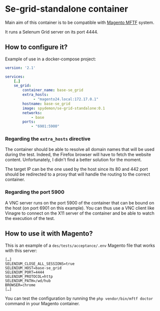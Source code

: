 # Se-grid-standalone container

Main aim of this container is to be compatible with [Magento MFTF](https://devdocs.magento.com/mftf/docs/introduction.html) system.

It runs a Selenum Grid server on its port 4444.

## How to configure it?
Example of use in a docker-compose project:

```yaml
version: '2.1'

services:
    […]
    se_grid:
        container_name: base-se_grid
        extra_hosts:
             - "magento24.local:172.17.0.1"
        hostname: base-se_grid
        image: spydemon/se-grid-standalone:0.1
        networks:
            - base
        ports:
            - "6901:5900"
```

### Regarding the `extra_hosts` directive

The container should be able to resolve all domain names that will be used during the test. Indeed, the Firefox browser will have to fetch the website content. Unfortunately, I didn't find a better solution for the moment.

The target IP can be the one used by the host since its 80 and 442 port should be redirected to a proxy that will handle the routing to the correct container.

### Regarding the port 5900

A VNC server runs on the port 5900 of the container that can be bound on the host (on port 6901 on this example). You can thus use a VNC client like Vinagre to connect on the X11 server of the container and be able to watch the execution of the test.

## How to use it with Magento?

This is an example of a `des/tests/acceptance/.env` Magento file that works with this server:

```shell script
[…]
SELENIUM_CLOSE_ALL_SESSIONS=true
SELENIUM_HOST=base-se_grid
SELENIUM_PORT=4444
SELENIUM_PROTOCOL=http
SELENIUM_PATH=/wd/hub
BROWSER=chrome
[…]
```

You can test the configuration by running the `php vendor/bin/mftf doctor` command in your Magento container.